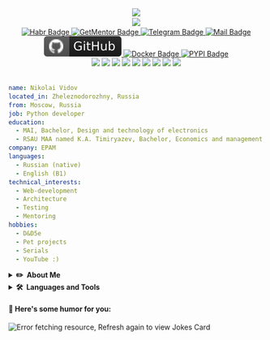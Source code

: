 <div id="header" align="center">
  <div><a href="#"><img src="https://media.giphy.com/media/KzJkzjggfGN5Py6nkT/giphy.gif" width="100" style="pointer-events:none;cursor:default;"/></a></div>
  <div><a href="https://git.io/typing-svg">
    <img src="https://readme-typing-svg.herokuapp.com/?lines=Hello,+World!+👋;&center=true&vCenter=true&size=40&color=3F57D2">
  </a></div>
  
  <div id="badges">
    <a href="https://habr.com/ru/users/Niccolum/">
      <img src="https://user-images.githubusercontent.com/32839735/151925904-a18a7d9a-4b5a-47ff-883b-b02699c358cd.png" width=20 height=20 alt="Habr Badge"/>
    </a>
    <a href="https://getmentor.dev/mentor/nikolay-vidov-327">
      <img src="https://getmentor.dev/_next/image?url=/images/logo.png&w=128&q=1" width=80 height=20 alt="GetMentor Badge"/>
    </a>
    <a href="https://t.me/Niccolum">
      <img src="https://badges.aleen42.com/src/telegram.svg" alt="Telegram Badge"/>
    </a>
    <a href="mailto:lastsal93@gmail.com">
      <img src="https://img.shields.io/badge/-lastsal93-c14438?style=flat&logo=Gmail&logoColor=white&link=mailto:lastsal93@gmail.com" width=80 height=20 alt="Mail Badge"/>
    </a>
    <a href="https://github.com/Niccolum/">
      <img src="https://github.com/aleen42/badges/raw/master/src/github.svg" alt="Github Badge"/>
    </a>
    <a href="https://hub.docker.com/u/niccolum">
      <img src="https://badges.aleen42.com/src/docker.svg" alt="Docker Badge"/>
    </a>
    <a href="https://pypi.org/user/Niccolum/">
      <img src="https://pbs.twimg.com/profile_images/909757546063323137/-RIWgodF_400x400.jpg" width=20 height=20 alt="PYPI Badge"/>
    </a>
  </div>
  <div id="dnd-badges">
    <img src="https://img.shields.io/badge/race-human-lightgrey" />
    <img src="https://img.shields.io/badge/class-developer-lightgrey" />
    <img src="https://img.shields.io/badge/level-29-lightgrey" />
    <img src="https://img.shields.io/badge/Strength-8-red" />
    <img src="https://img.shields.io/badge/Dexterity-9-red" />
    <img src="https://img.shields.io/badge/Constitution-10-orange" />
    <img src="https://img.shields.io/badge/Intelligence-12-blue" />
    <img src="https://img.shields.io/badge/Wisdom-11-yellow" />
    <img src="https://img.shields.io/badge/Charisma-12-blue" />
  </div>
  <img src="https://komarev.com/ghpvc/?username=Niccolum&style=flat&color=blue" alt=""/>
  
</div>

```yaml
name: Nikolai Vidov
located_in: Zheleznodorozhny, Russia
from: Moscow, Russia
job: Python developer
education:
  - MAI, Bachelor, Design and technology of electronics
  - RSAU MAA named K.A. Timiryazev, Bachelor, Economics and management at the enterprise
company: EPAM
languages:
  - Russian (native)
  - English (B1)
technical_interests: 
  - Web-development
  - Architecture
  - Testing
  - Mentoring
hobbies: 
  - D&D5e
  - Pet projects
  - Serials
  - YouTube :)
```

<details>
  <summary><b>✏️&nbsp;&nbsp;About&nbsp;Me</b></summary>
  <br/>
  
I am a Python Developer with 5+ years of experience in developing enterprise applications and open-source software.

- [New Security Technologies](https://www.newinfosec.ru/) - I helped with the support and creation of realtime traffic audit applications for private and state corporations, 1,5+ years

- [EPAM](https://www.epam-group.ru/) - I worked with 3 project last 3+ year, where I was analytic, mentor, speaker, tester, devops, team lead and, of course, python developer.
  
I also contribute to a lot of community open-source projects and libraries. Some of them - [Elastic APM](https://github.com/elastic/apm-agent-python), [aiohttp apispec](https://github.com/maximdanilchenko/aiohttp-apispec), [FastAPI](https://github.com/tiangolo/fastapi), [Starlette](https://github.com/encode/starlette), [python-dotenv](https://github.com/theskumar/python-dotenv), etc. I strongly believe that the true value of open-source is not just the code, it's the community around it.
  
  <img src="https://github-readme-stats.vercel.app/api?username=Niccolum&show_icons=true&count_private=true" alt="spiderpig86" />
</details> 

<details>
  <summary><b>🛠️&nbsp;&nbsp;Languages&nbsp;and&nbsp;Tools</b></summary>
  <br/>
  
  ![Niccolum stats](https://github-readme-stats.vercel.app/api/top-langs?username=Niccolum&layout=compact)
  
  #### 👨‍💻 Programming languages
  
  <a href="#"><img src="https://media1.giphy.com/media/LMt9638dO8dftAjtco/giphy.gif" alt="Python" width=40 height=40 /></a>
  <a href="#"><img src="https://www.vectorlogo.zone/logos/gnu_bash/gnu_bash-icon.svg" alt="bash" width=40 height=40 /></a>
  <a href="#"><img src="https://media0.giphy.com/media/XAxylRMCdpbEWUAvr8/giphy.gif" alt="HTML" width=40 height=40 /></a>
  <a href="#"><img src="https://media1.giphy.com/media/fsEaZldNC8A1PJ3mwp/giphy.gif" alt="CSS" width=40 height=40 /></a>
  <a href="#"><img src="https://media3.giphy.com/media/XH9wwXfUXu91wAJwN5/giphy.gif" alt="JS" width=40 height=40 /></a>
  <a href="#"><img src="https://raw.githubusercontent.com/devicons/devicon/master/icons/typescript/typescript-original.svg" alt="typescript" width=40 height=40/></a> 
  
  #### 🧰 Frameworks and libraries
  
  <a href="#"><img src="https://www.vectorlogo.zone/logos/pocoo_flask/pocoo_flask-icon.svg" alt="flask" width=40 height=40/></a>
  <a href="#"><img src="https://raw.githubusercontent.com/devicons/devicon/master/icons/django/django-original.svg" alt="django" width=40 height=40/></a>
  <a href="#"><img src="https://raw.githubusercontent.com/devicons/devicon/master/icons/pandas/pandas-original-wordmark.svg" alt="pandas" width=40 height=40/></a>
  <a href="#"><img src="https://www.vectorlogo.zone/logos/numpy/numpy-ar21.svg" alt="numpy" width=40 height=40 /></a>
  <a href="#"><img src="https://raw.githubusercontent.com/devicons/devicon/master/icons/sqlalchemy/sqlalchemy-original.svg" alt="sqlalchemy" width=40 height=40/></a>
  <a href="#"><img src="https://docs.pytest.org/en/latest/_static/pytest_logo_curves.svg" alt="pytest" width=40 height=40 /></a>
  <a href="#"><img src="https://media4.giphy.com/media/VgGthkhUvGgOit7Y9i/giphy.gif" alt="Vue" width=40 height=40 /></a>
  
  #### 🗄️ Databases and cloud hosting
  
  <a href="#"><img src="https://www.vectorlogo.zone/logos/google_cloud/google_cloud-icon.svg" alt="gcp" width=40 height=40/></a>
  <a href="#"><img src="https://raw.githubusercontent.com/devicons/devicon/master/icons/mongodb/mongodb-original-wordmark.svg" alt="mongodb" width=40 height=40/></a>
  <a href="#"><img src="https://raw.githubusercontent.com/devicons/devicon/master/icons/postgresql/postgresql-original-wordmark.svg" alt="postgresql" width=40 height=40/></a>
  <a href="#"><img src="https://raw.githubusercontent.com/devicons/devicon/master/icons/redis/redis-original-wordmark.svg" alt="redis" width=40 height=40/></a>
  <a href="#"><img src="https://www.vectorlogo.zone/logos/sqlite/sqlite-icon.svg" alt="sqlite" width=40 height=40/></a>
  
  #### 💻 Software and tools
  
  <a href="#"><img src="https://raw.githubusercontent.com/devicons/devicon/master/icons/linux/linux-original.svg" alt="linux" width=40 height=40/></a>
  <a href="#"><img src="https://raw.githubusercontent.com/devicons/devicon/master/icons/debian/debian-original.svg" alt="debian" width=40 height=40/></a>
  <a href="#"><img src="https://raw.githubusercontent.com/devicons/devicon/master/icons/docker/docker-original-wordmark.svg" alt="docker" width=40 height=40/></a>
  <a href="#"><img src="https://www.vectorlogo.zone/logos/elastic/elastic-icon.svg" alt="elasticsearch" width=40 height=40/></a>
  <a href="#"><img src="https://www.vectorlogo.zone/logos/jenkins/jenkins-icon.svg" alt="jenkins" width=40 height=40/></a>
  <a href="#"><img src="https://www.vectorlogo.zone/logos/kubernetes/kubernetes-icon.svg" alt="kubernetes" width=40 height=40/></a>
  <a href="#"><img src="https://raw.githubusercontent.com/devicons/devicon/master/icons/confluence/confluence-original.svg" alt="confluence" width=40 height=40/></a>
  <a href="#"><img src="https://raw.githubusercontent.com/devicons/devicon/master/icons/jira/jira-original.svg" alt="jira" width=40 height=40/></a>
  <a href="#"><img src="https://raw.githubusercontent.com/detain/svg-logos/780f25886640cef088af994181646db2f6b1a3f8/svg/selenium-logo.svg" alt="selenium" width=40 height=40/> </a>
  <a href="#"><img src="https://media0.giphy.com/media/IdyAQJVN2kVPNUrojM/giphy.gif" alt="VSCode" width=40 height=40 /></a>
  <a href="#"><img src="https://media3.giphy.com/media/kH1DBkPNyZPOk0BxrM/giphy.gif" alt="git" width=80 height=40 /></a>
  <a href="#"><img src="https://raw.githubusercontent.com/devicons/devicon/master/icons/github/github-original.svg" alt="github" width=40 height=40/></a>
  <a href="#"><img src="https://raw.githubusercontent.com/devicons/devicon/master/icons/gitlab/gitlab-original.svg" alt="gitlab" width=40 height=40/></a>
</details> 

#### 💬 Here's some humor for you:

<img src="https://readme-jokes.vercel.app/api" alt="Error fetching resource, Refresh again to view Jokes Card" />
